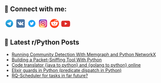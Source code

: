 ## 🔎 Connect with me:
[<img src="https://github.com/bullbesh/bullbesh/blob/main/images/Telegram.png" width="32" height="32" />](https://t.me/bullbesh)
[<img src="https://github.com/bullbesh/bullbesh/blob/main/images/VK.png" width="32" height="32" />](https://vk.com/bullbesh)
[<img src="https://github.com/bullbesh/bullbesh/blob/main/images/Twitter.png" width="32" height="32" />](https://twitter.com/bullbesh1)
[<img src="https://github.com/bullbesh/bullbesh/blob/main/images/Instagram.png" width="32" height="32" />](https://www.instagram.com/bullbesh)
[<img src="https://github.com/bullbesh/bullbesh/blob/main/images/Reddit.png" width="32" height="32" />](https://www.reddit.com/user/bullbesh)
[<img src="https://github.com/bullbesh/bullbesh/blob/main/images/YouTube.png" width="32" height="32" />](https://www.youtube.com/channel/UCtfjRs6uzgq5mfm8S06WTcg)

## 📕 Latest r/Python Posts
<!-- BLOG-POST-LIST:START -->
- [Running Community Detection With Memgraph and Python NetworkX](https://www.reddit.com/r/Python/comments/zy17gx/running_community_detection_with_memgraph_and/)
- [Building a Packet-Sniffing Tool With Python](https://www.reddit.com/r/Python/comments/zy13by/building_a_packetsniffing_tool_with_python/)
- [Code translator {java to python} and {golang to python} online](https://www.reddit.com/r/Python/comments/zy0riw/code_translator_java_to_python_and_golang_to/)
- [Elixir guards in Python &lpar;predicate dispatch in Python&rpar;](https://www.reddit.com/r/Python/comments/zy06id/elixir_guards_in_python_predicate_dispatch_in/)
- [RQ-Scheduler for tasks in far future?](https://www.reddit.com/r/Python/comments/zxz9xg/rqscheduler_for_tasks_in_far_future/)
<!-- BLOG-POST-LIST:END -->

